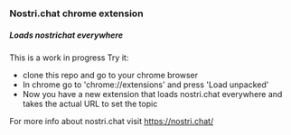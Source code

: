 ### Nostri.chat chrome extension
##### Loads nostrichat everywhere
This is a work in progress
Try it:
- clone this repo and go to your chrome browser
- In chrome go to 'chrome://extensions' and press 'Load unpacked'
- Now you have a new extension that loads nostri.chat everywhere and takes the actual URL to set the topic

For more info about nostri.chat visit https://nostri.chat/
